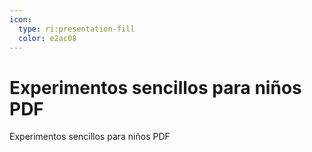 ```yaml
---
icon: 
  type: ri:presentation-fill
  color: e2ac08 
---
```

# Experimentos sencillos para niños PDF

Experimentos sencillos para niños PDF
